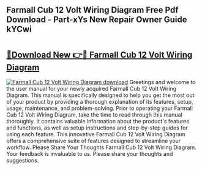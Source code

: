 ## Farmall Cub 12 Volt Wiring Diagram Free Pdf Download - Part-xYs New Repair Owner Guide kYCwi

# <h2><a href="http://dfl193z.blite.top/?on=Farmall+Cub+12+Volt+Wiring+Diagram">🔗Download New 👉🔴 Farmall Cub 12 Volt Wiring Diagram</a></h2>

[![Farmall Cub 12 Volt Wiring Diagram download](https://i.imgur.com/lujVjoI.png)](http://dfl193z.blite.top/?on=Farmall+Cub+12+Volt+Wiring+Diagram)
Greetings and welcome to the user manual for your newly acquired Farmall Cub 12 Volt Wiring Diagram. This manual is specifically designed to help you get the most out of your product by providing a thorough explanation of its features, setup, usage, maintenance, and problem-solving. Prior to operating your Farmall Cub 12 Volt Wiring Diagram, take the time to read through this manual thoroughly. It contains valuable information about the product's features and functions, as well as setup instructions and step-by-step guides for using each feature. This innovative Farmall Cub 12 Volt Wiring Diagram offers a comprehensive suite of features designed to streamline your workflow. Please Share Your Thoughts Farmall Cub 12 Volt Wiring Diagram. Your feedback is invaluable to us. Please share your thoughts and suggestions.
